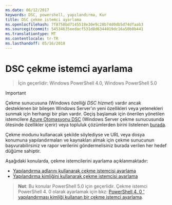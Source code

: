 ```yaml
---
ms.date: 06/12/2017
keywords: DSC, powershell, yapılandırma, Kur
title: DSC çekme istemci ayarlama
ms.openlocfilehash: 7f8758bd7145518e30e9c28b74d0db5d74dfaab3
ms.sourcegitcommit: 54534635eedacf531d8d6344019dc16a50b8b441
ms.translationtype: MT
ms.contentlocale: tr-TR
ms.lasthandoff: 05/16/2018
---
```

# <a name="setting-up-a-dsc-pull-client"></a>DSC çekme istemci ayarlama

> İçin geçerlidir: Windows PowerShell 4.0, Windows PowerShell 5.0

> [!IMPORTANT]
> Çekme sunucusuna (Windows özelliği *DSC hizmet*) vardır ancak desteklenen bir bileşen Windows Server'ın yeni özellikleri veya yetenekleri sunmak için herhangi bir plan vardır. Geçiş başlamak için önerilen yönetilen istemcilere [Azure Otomasyonu DSC](/azure/automation/automation-dsc-getting-started) (Windows Server çekme sunucusunda ötesinde özellikler içerir) veya topluluk çözümlerden birini listelenen [burada](pullserver.md#community-solutions-for-pull-service).

Çekme modunu kullanacak şekilde söylediyse ve URL veya dosya konumuna yapılandırmaları ve kaynakları almak için çekme sunucunun başvurabilirsiniz ve rapor verilerini göndermelisiniz burada verilen her hedef düğüme sahiptir.

Aşağıdaki konularda, çekme istemcilerini ayarlama açıklanmaktadır:

* [Yapılandırma adlarını kullanarak çekme istemcisi ayarlama](pullClientConfigNames.md)
* [Yapılandırma kimliğini kullanarak çekme istemcisi ayarlama](pullClientConfigID.md)

> **Not**: Bu konular PowerShell 5.0 için geçerlidir. Çekme istemci PowerShell 4. 0 olarak ayarlamak için bkz: [PowerShell 4. 0 ' yapılandırması kimliği kullanan bir çekme istemci ayarlama](pullClientConfigID4.md).